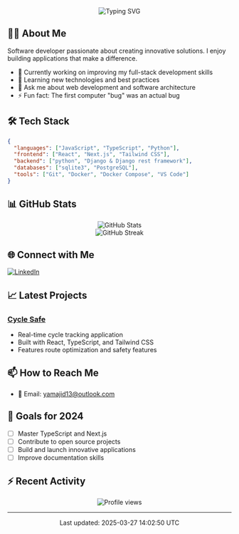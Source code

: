 <div align="center">
  <img src="https://readme-typing-svg.demolab.com?font=Fira+Code&size=30&duration=3000&pause=1000&color=F7F7F7&center=true&vCenter=true&random=false&width=435&lines=Hi+%F0%9F%91%8B+I'm+yamajid" alt="Typing SVG" />
</div>

## 👨‍💻 About Me
Software developer passionate about creating innovative solutions. I enjoy building applications that make a difference.

- 🔭 Currently working on improving my full-stack development skills
- 🌱 Learning new technologies and best practices
- 💬 Ask me about web development and software architecture
- ⚡ Fun fact: The first computer "bug" was an actual bug

## 🛠️ Tech Stack
```json
{
  "languages": ["JavaScript", "TypeScript", "Python"],
  "frontend": ["React", "Next.js", "Tailwind CSS"],
  "backend": ["python", "Django & Django rest framework"],
  "databases": ["sqlite3", "PostgreSQL"],
  "tools": ["Git", "Docker", "Docker Compose", "VS Code"]
}
```

## 📊 GitHub Stats

<div align="center">
  <img src="https://github-readme-stats.vercel.app/api?username=yamajid&show_icons=true&theme=dark" alt="GitHub Stats" />
</div>

<div align="center">
  <img src="https://github-readme-streak-stats.herokuapp.com/?user=yamajid&theme=dark" alt="GitHub Streak" />
</div>

## 🌐 Connect with Me
[![LinkedIn](https://img.shields.io/badge/LinkedIn-0077B5?style=for-the-badge&logo=linkedin&logoColor=white)](www.linkedin.com/in/yamajid)

## 📈 Latest Projects

### [Cycle Safe](https://github.com/yamajid/cycle_safe)
- Real-time cycle tracking application
- Built with React, TypeScript, and Tailwind CSS
- Features route optimization and safety features



## 📫 How to Reach Me
- 📧 Email: yamajid13@outlook.com

## 🎯 Goals for 2024
- [ ] Master TypeScript and Next.js
- [ ] Contribute to open source projects
- [ ] Build and launch innovative applications
- [ ] Improve documentation skills

## ⚡ Recent Activity
<!--START_SECTION:activity-->
<!--END_SECTION:activity-->

<div align="center">
  <img src="https://komarev.com/ghpvc/?username=yamajid&color=blueviolet" alt="Profile views" />
</div>

---

<div align="center">
  Last updated: 2025-03-27 14:02:50 UTC
</div>

